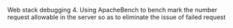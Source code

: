 Web stack debugging 4. Using ApacheBench to bench mark the number request allowable in the server so as  to eliminate the issue of failed request
